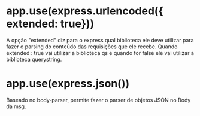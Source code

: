 app.use(express.urlencoded({ extended: true}))
======================================================================================
A opção "extended" diz para o express qual biblioteca ele deve utilizar para fazer o parsing do conteúdo das requisições que ele recebe.
Quando extended : true vai utilizar a biblioteca qs e quando for false ele vai utilizar a biblioteca querystring.

app.use(express.json())
======================================================================================
Baseado no body-parser, permite fazer o parser de objetos JSON no Body da msg.